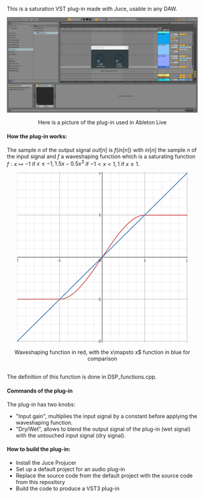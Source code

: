 This is a saturation VST plug-in made with Juce, usable in any DAW.  

 ![IMAGE!](pictures/picture1.png)
<p align="center">
Here is a picture of the plug-in used in Ableton Live
</p>



#### How the plug-in works:  
The sample $n$ of the output signal $out[n]$ is $f(in[n])$ with $in[n]$ the sample $n$ of the input signal and $f$ a waveshaping function which is a saturating function $f:  x\mapsto 
 -1$ if $x\leqslant -1, 1.5x-0.5x^{3}$ if $-1 \lt x \lt 1 ,1$ if $x \geqslant 1$.  
 
<p align="center">
  <img width="450" height="450" src="pictures/picture2.png">
</p>
<p align="center">
Waveshaping function in red, with the x\mapsto 
 x$ function in blue for comparison
</p>

\
The definition of this function is done in DSP_functions.cpp.  

#### Commands of the plug-in
The plug-in has two knobs:

* "Input gain", multiplies the input signal by a constant before applying the waveshaping function.
* "Dry/Wet", allows to blend the output signal of the plug-in (wet signal) with the untouched input signal (dry signal).  

#### How to build the plug-in:  
* Install the Juce Projucer  
* Set up a default project for an audio plug-in  
* Replace the source code from the default project with the source code from this repository  
* Build the code to produce a VST3 plug-in  



